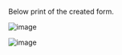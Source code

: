 Below print of the created form.

![image](https://github.com/walterretke/form-example2/assets/138637729/34326e85-50bf-4353-9e12-37bb104ed59c)

![image](https://github.com/walterretke/form-example2/assets/138637729/7690327b-c313-4026-9fcc-029b8e01011f)

